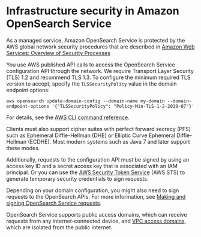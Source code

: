 # Infrastructure security in Amazon OpenSearch Service<a name="infrastructure-security"></a>

As a managed service, Amazon OpenSearch Service is protected by the AWS global network security procedures that are described in [Amazon Web Services: Overview of Security Processes](https://d0.awsstatic.com/whitepapers/Security/AWS_Security_Whitepaper.pdf)

You use AWS published API calls to access the OpenSearch Service configuration API through the network\. We require Transport Layer Security \(TLS\) 1\.2 and recommend TLS 1\.3\. To configure the minimum required TLS version to accept, specify the `TLSSecurityPolicy` value in the domain endpoint options: 

```
aws opensearch update-domain-config --domain-name my-domain --domain-endpoint-options '{"TLSSecurityPolicy": "Policy-Min-TLS-1-2-2019-07"}'
```

For details, see the [AWS CLI command reference](https://docs.aws.amazon.com/cli/latest/reference/opensearch/update-domain-config.html)\.

Clients must also support cipher suites with perfect forward secrecy \(PFS\) such as Ephemeral Diffie\-Hellman \(DHE\) or Elliptic Curve Ephemeral Diffie\-Hellman \(ECDHE\)\. Most modern systems such as Java 7 and later support these modes\.

Additionally, requests to the configuration API must be signed by using an access key ID and a secret access key that is associated with an IAM principal\. Or you can use the [AWS Security Token Service](https://docs.aws.amazon.com/STS/latest/APIReference/Welcome.html) \(AWS STS\) to generate temporary security credentials to sign requests\.

Depending on your domain configuration, you might also need to sign requests to the OpenSearch APIs\. For more information, see [Making and signing OpenSearch Service requests](ac.md#managedomains-signing-service-requests)\.

OpenSearch Service supports public access domains, which can receive requests from any internet\-connected device, and [VPC access domains](vpc.md), which are isolated from the public internet\.